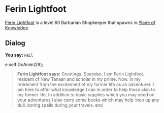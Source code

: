 # Ferin Lightfoot



[Ferin Lightfoot](/npc/202153) is a level 60 Barbarian Shopkeeper that spawns in [Plane of Knowledge](/zone/202).



## Dialog

**You say:** `Hail`



e.self:DoAnim(29);


>**Ferin Lightfoot says:** Greetings. Soandso. I am Ferin Lightfoot. resident of New Tanaan and scholar in my prime. Now. in my retirement from the excitement of my former life as an adventurer. I am here to offer what knowledge I can in order to help those akin to my former life. In addition to basic supplies which you may need on your adventures I also carry some books which may help liven up any dull. boring spells during your travels.
end
